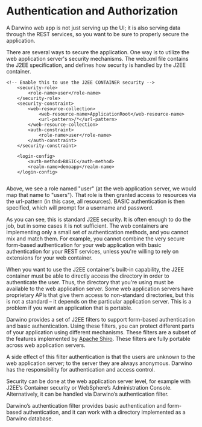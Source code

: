 # Authentication and Authorization
A Darwino web app is not just serving up the UI; it is also serving data through the REST services, so you want to be sure to properly secure the application.

There are several ways to secure the application. One way is to utilize the web application server's security mechanisms. The web.xml file contains the J2EE specification, and defines how security is handled by the J2EE container.

```
<!-- Enable this to use the J2EE CONTAINER security -->
	<security-role>
		<role-name>user</role-name>
	</security-role>
	<security-constraint>
		<web-resource-collection>
			<web-resource-name>ApplicationRoot</web-resource-name>
			<url-pattern>/*</url-pattern>
		</web-resource-collection>
		<auth-constraint>
			<role-name>user</role-name>
		</auth-constraint>
	</security-constraint>

	<login-config>
		<auth-method>BASIC</auth-method>
		<realm-name>demoapp</realm-name>
	</login-config>
  	  	
```
Above, we see a role named "user" (at the web application server, we would map that name to "users"). That role is then granted access to resources via the url-pattern (in this case, all resources). BASIC authentication is then specified, which will prompt for a username and password. 

As you can see, this is standard J2EE security. It is often enough to do the job, but in some cases it is not sufficient. The web containers are implementing only a small set of authentication methods, and you cannot mix and match them. For example, you cannot combine the very secure form-based authentication for your web application with basic authentication for your REST services, unless you're willing to rely on extensions for your web container.

When you want to use the J2EE container's built-in capability, the J2EE container must be able to directly access the directory in order to authenticate the user. Thus, the directory that you're using must be available to the web application server. Some web application servers have proprietary APIs that give them access to non-standard directories, but this is not a standard – it depends on the particular application server. This is a problem if you want an application that is portable.

Darwino provides a set of J2EE filters to support form-based authentication and basic authentication. Using these filters, you can protect different parts of your application using different mechanisms. These filters are a subset of the features implemented by [Apache Shiro](http://shiro.apache.org/). These filters are fully portable across web application servers.

A side effect of this filter authentication is that the users are unknown to the web application server; to the server they are always anonymous. Darwino has the responsibility for authentication and access control.

Security can be done at the web application server level, for example with J2EE’s Container security or WebSphere’s Administration Console. Alternatively, it can be handled via Darwino’s authentication filter.

Darwino’s authentication filter provides basic authentication and form-based authentication, and it can work with a directory implemented as a Darwino database.
